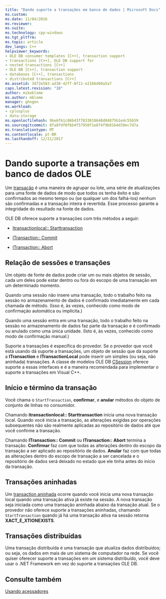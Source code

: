 ```yaml
---
title: "Dando suporte a transações em banco de dados | Microsoft Docs"
ms.custom: 
ms.date: 11/04/2016
ms.reviewer: 
ms.suite: 
ms.technology: cpp-windows
ms.tgt_pltfrm: 
ms.topic: article
dev_langs: C++
helpviewer_keywords:
- OLE DB consumer templates [C++], transaction support
- transactions [C++], OLE DB support for
- nested transactions [C++]
- OLE DB [C++], transaction support
- databases [C++], transactions
- distributed transactions [C++]
ms.assetid: 3d72e583-ad38-42ff-8f11-e2166d60a5a7
caps.latest.revision: "10"
author: mikeblome
ms.author: mblome
manager: ghogen
ms.workload:
- cplusplus
- data-storage
ms.openlocfilehash: 9be6fb1c86b43f7833818648d84875b1e4c55b59
ms.sourcegitcommit: 8fa8fdf0fbb4f57950f1e8f4f9b81b4d39ec7d7a
ms.translationtype: MT
ms.contentlocale: pt-BR
ms.lasthandoff: 12/21/2017
---
```

# <a name="supporting-transactions-in-ole-db"></a>Dando suporte a transações em banco de dados OLE
Um [transação](../../data/transactions-mfc-data-access.md) é uma maneira de agrupar ou lote, uma série de atualizações para uma fonte de dados de modo que todos os tenha êxito e são confirmados ao mesmo tempo ou (se qualquer um dos falhá-los) nenhum são confirmadas e a transação inteira é revertida. Esse processo garante a integridade do resultado na fonte de dados.  
  
 OLE DB oferece suporte a transações com três métodos a seguir:  
  
-   [Itransactionlocal:: Starttransaction](https://msdn.microsoft.com/en-us/library/ms709786.aspx)  
  
-   [ITransaction:: Commit](https://msdn.microsoft.com/en-us/library/ms713008.aspx)  
  
-   [ITransaction:: Abort](https://msdn.microsoft.com/en-us/library/ms709833.aspx)  
  
## <a name="relationship-of-sessions-and-transactions"></a>Relação de sessões e transações  
 Um objeto de fonte de dados pode criar um ou mais objetos de sessão, cada um deles pode estar dentro ou fora do escopo de uma transação em um determinado momento.  
  
 Quando uma sessão não insere uma transação, todo o trabalho feito na sessão no armazenamento de dados é confirmado imediatamente em cada chamada de método. (Isso é, às vezes, conhecido como modo de confirmação automática ou implícita.)  
  
 Quando uma sessão entra em uma transação, todo o trabalho feito na sessão no armazenamento de dados faz parte da transação e é confirmado ou anulado como uma única unidade. (Isto é, às vezes, conhecido como modo de confirmação manual.)  
  
 Suporte a transações é específica do provedor. Se o provedor que você está usando dá suporte a transações, um objeto de sessão que dá suporte a **ITransaction** e **ITransactionLocal** pode inserir um simples (ou seja, não aninhada) transações. A classe de modelos OLE DB [CSession](../../data/oledb/csession-class.md) oferece suporte a essas interfaces e é a maneira recomendada para implementar o suporte a transações em Visual C++.  
  
## <a name="starting-and-ending-the-transaction"></a>Início e término da transação  
 Você chama o `StartTransaction`, **confirmar**, e **anular** métodos do objeto de conjunto de linhas no consumidor.  
  
 Chamando **itransactionlocal:: Starttransaction** inicia uma nova transação local. Quando você inicia a transação, as alterações exigidas por operações subsequentes não são realmente aplicadas ao repositório de dados até que você confirme a transação.  
  
 Chamando **ITransaction:: Commit** ou **ITransaction:: Abort** termina a transação. **Confirmar** faz com que todas as alterações dentro do escopo da transação a ser aplicado ao repositório de dados. **Anular** faz com que todas as alterações dentro do escopo de transação a ser cancelada e o repositório de dados será deixado no estado que ele tinha antes do início da transação.  
  
## <a name="nested-transactions"></a>Transações aninhadas  
 Um [transaction aninhada](https://msdn.microsoft.com/en-us/library/ms716985.aspx) ocorre quando você inicia uma nova transação local quando uma transação ativa já existe na sessão. A nova transação seja iniciada como uma transação aninhada abaixo da transação atual. Se o provedor não oferece suporte a transações aninhadas, chamando `StartTransaction` quando já há uma transação ativa na sessão retorna **XACT_E_XTIONEXISTS**.  
  
## <a name="distributed-transactions"></a>Transações distribuídas  
 Uma transação distribuída é uma transação que atualiza dados distribuídos; ou seja, os dados em mais de um sistema de computador na rede. Se você quiser oferecer suporte a transações em um sistema distribuído, você deve usar o .NET Framework em vez do suporte a transações OLE DB.  
  
## <a name="see-also"></a>Consulte também  
 [Usando acessadores](../../data/oledb/using-accessors.md)